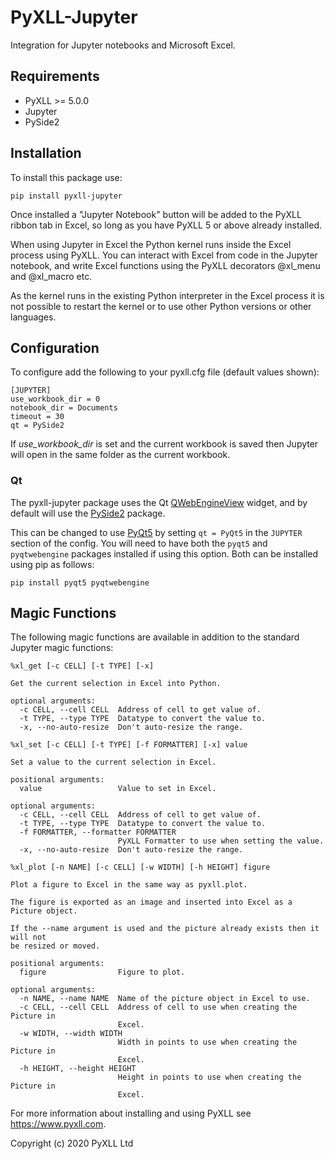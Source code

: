 # PyXLL-Jupyter

Integration for Jupyter notebooks and Microsoft Excel.

## Requirements

- PyXLL >= 5.0.0
- Jupyter
- PySide2

## Installation

To install this package use:

    pip install pyxll-jupyter

Once installed a "Jupyter Notebook" button will be added to the PyXLL ribbon tab in Excel, so
long as you have PyXLL 5 or above already installed.

When using Jupyter in Excel the Python kernel runs inside the Excel process using PyXLL. You
can interact with Excel from code in the Jupyter notebook, and write Excel functions
using the PyXLL decorators @xl_menu and @xl_macro etc.

As the kernel runs in the existing Python interpreter in the Excel process it is not possible
to restart the kernel or to use other Python versions or other languages.

## Configuration

To configure add the following to your pyxll.cfg file (default values shown):

    [JUPYTER]
    use_workbook_dir = 0
    notebook_dir = Documents
    timeout = 30
    qt = PySide2

If *use_workbook_dir* is set and the current workbook is saved then Jupyter will open in the same folder
as the current workbook.

### Qt

The pyxll-jupyter package uses the Qt [QWebEngineView](https://doc.qt.io/qt-5/qwebengineview.html) widget, and by
default will use the [PySide2](https://pypi.org/project/PySide2/) package.

This can be changed to use [PyQt5](https://www.riverbankcomputing.com/software/pyqt/) by setting `qt = PyQt5` in
the `JUPYTER` section of the config. You will need to have both the `pyqt5` and `pyqtwebengine` packages installed
if using this option. Both can be installed using pip as follows:

    pip install pyqt5 pyqtwebengine

## Magic Functions

The following magic functions are available in addition to the standard Jupyter magic functions:

```
%xl_get [-c CELL] [-t TYPE] [-x]

Get the current selection in Excel into Python.

optional arguments:
  -c CELL, --cell CELL  Address of cell to get value of.
  -t TYPE, --type TYPE  Datatype to convert the value to.
  -x, --no-auto-resize  Don't auto-resize the range.
```

```
%xl_set [-c CELL] [-t TYPE] [-f FORMATTER] [-x] value

Set a value to the current selection in Excel.

positional arguments:
  value                 Value to set in Excel.

optional arguments:
  -c CELL, --cell CELL  Address of cell to get value of.
  -t TYPE, --type TYPE  Datatype to convert the value to.
  -f FORMATTER, --formatter FORMATTER
                        PyXLL Formatter to use when setting the value.
  -x, --no-auto-resize  Don't auto-resize the range.
```

```
%xl_plot [-n NAME] [-c CELL] [-w WIDTH] [-h HEIGHT] figure

Plot a figure to Excel in the same way as pyxll.plot.

The figure is exported as an image and inserted into Excel as a Picture object.

If the --name argument is used and the picture already exists then it will not
be resized or moved.

positional arguments:
  figure                Figure to plot.

optional arguments:
  -n NAME, --name NAME  Name of the picture object in Excel to use.
  -c CELL, --cell CELL  Address of cell to use when creating the Picture in
                        Excel.
  -w WIDTH, --width WIDTH
                        Width in points to use when creating the Picture in
                        Excel.
  -h HEIGHT, --height HEIGHT
                        Height in points to use when creating the Picture in
                        Excel.
```

For more information about installing and using PyXLL see https://www.pyxll.com.

Copyright (c) 2020 PyXLL Ltd

